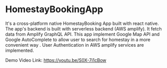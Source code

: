 # HomestayBookingApp
It's a cross-platform native HomestayBooking App built with react native. The app's backend is built with serverless backend (AWS amplify). It fetch data from Amplify GraphQL API. This app implement Google Map API and Google AutoComplete to allow user to search for homestay in a more convenient way . User Authentication in AWS amplify services are implemented.

Demo Video Link: https://youtu.be/S0X-7i1cBow
